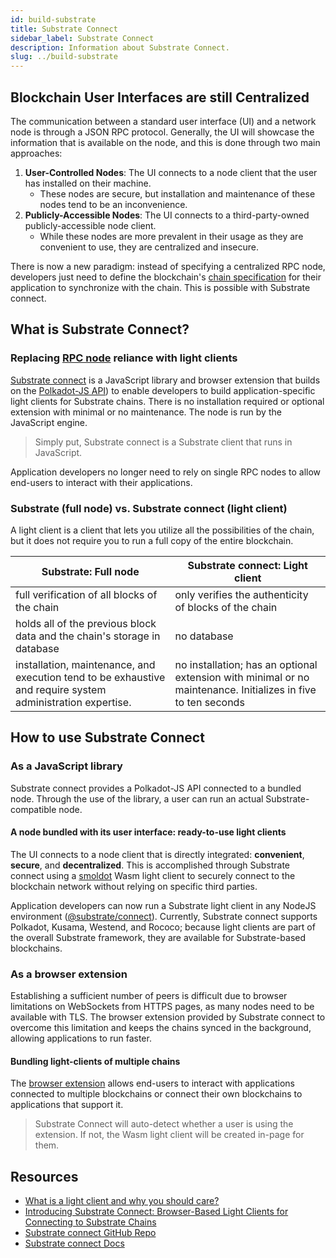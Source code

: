 ```yaml
---
id: build-substrate
title: Substrate Connect
sidebar_label: Substrate Connect
description: Information about Substrate Connect.
slug: ../build-substrate
---
```


## Blockchain User Interfaces are still Centralized

The communication between a standard user interface (UI) and a network node is through a JSON RPC 
protocol. Generally, the UI will showcase the information that is available on the node, and 
this is done through two main approaches:

1. **User-Controlled Nodes**: The UI connects to a node client that the user has installed on their 
   machine.
   - These nodes are secure, but installation and maintenance of these nodes tend to be an inconvenience.
2. **Publicly-Accessible Nodes**: The UI connects to a third-party-owned publicly-accessible node client.
   - While these nodes are more prevalent in their usage as they are convenient to use, they are centralized 
     and insecure.

There is now a new paradigm: instead of specifying a centralized RPC node, developers just need to 
define the blockchain's [chain specification](https://docs.substrate.io/v3/runtime/chain-specs/) for 
their application to synchronize with the chain. This is possible with Substrate connect.

## What is Substrate Connect? 

### Replacing [RPC node](build-node-interaction.md) reliance with light clients

[Substrate connect](https://substrate.io/substrate-connect/) is a JavaScript library and 
browser extension that builds on the [Polkadot-JS API](https://polkadot.js.org/api/)) to enable 
developers to build application-specific light clients for Substrate chains. There is no installation 
required or optional extension with minimal or no maintenance. The node is run by the JavaScript engine.

> Simply put, Substrate connect is a Substrate client that runs in JavaScript.

Application developers no longer need to rely on single RPC nodes to allow end-users to interact 
with their applications. 

### Substrate (full node) vs. Substrate connect (light client)

A light client is a client that lets you utilize all the possibilities of the chain, but it does not 
require you to run a full copy of the entire blockchain.

| Substrate: Full node                                                                                            	| Substrate connect: Light client                                                                                	|
|-----------------------------------------------------------------------------------------------------------------	|----------------------------------------------------------------------------------------------------------------	|
| full verification of all blocks of the chain                                                                    	| only verifies the authenticity of blocks of the chain                                                         	|
| holds all of the previous block data and the chain's storage in database                                       	| no database                                                                                                    	|
| installation, maintenance, and execution tend to be exhaustive and require system administration expertise.   	| no installation; has an optional extension with  minimal or no maintenance. Initializes in five to ten seconds 	|

## How to use Substrate Connect

### As a JavaScript library

Substrate connect provides a Polkadot-JS API connected to a bundled node. Through the use of the 
library, a user can run an actual Substrate-compatible node.

#### A node bundled with its user interface: ready-to-use light clients

The UI connects to a node client that is directly integrated: **convenient**, **secure**, and 
**decentralized**. This is accomplished through Substrate connect using a 
[smoldot](https://github.com/paritytech/smoldot/) Wasm light client 
to securely connect to the blockchain network without relying on specific third parties.

Application developers can now run a Substrate light client in any NodeJS environment 
([@substrate/connect](https://www.npmjs.com/package/@substrate/connect)). Currently, Substrate 
connect supports Polkadot, Kusama, Westend, and Rococo; because light clients are part of the overall 
Substrate framework, they are available for Substrate-based blockchains.

### As a browser extension

Establishing a sufficient number of peers is difficult due to browser limitations on WebSockets 
from HTTPS pages, as many nodes need to be available with TLS. The browser extension provided by 
Substrate connect to overcome this limitation and keeps the chains synced in the background, allowing 
applications to run faster.

#### Bundling light-clients of multiple chains

The [browser extension](https://www.npmjs.com/package/@substrate/connect-extension-protocol) allows 
end-users to interact with applications connected to multiple blockchains or connect their own blockchains 
to applications that support it.

> Substrate Connect will auto-detect whether a user is using the extension. If not, the Wasm light client 
> will be created in-page for them.

## Resources

- [What is a light client and why you should care?](https://www.parity.io/blog/what-is-a-light-client/)
- [Introducing Substrate Connect: Browser-Based Light Clients for Connecting to Substrate Chains](https://www.parity.io/blog/introducing-substrate-connect)
- [Substrate connect GitHub Repo](https://github.com/paritytech/substrate-connect/tree/master/projects/extension)
- [Substrate connect Docs](https://docs.substrate.io/v3/integration/substrate-connect/)
  